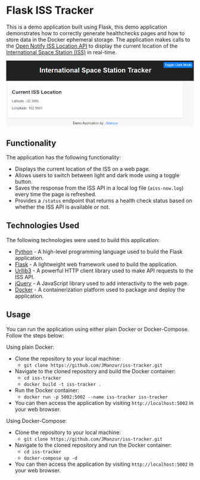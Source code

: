 # Flask ISS Tracker

This is a demo application built using Flask, this demo application demonstrates how to correctly generate healthchecks pages and how to store data in the Docker ephemeral storage. The application makes calls to the [Open Notify ISS Location API](http://api.open-notify.org) to display the current location of the [International Space Station (ISS)](https://www.nasa.gov/mission_pages/station/main/index.html) in real-time.

![App Screenshot](images/iss_tracker.png)

## Functionality

The application has the following functionality:

-   Displays the current location of the ISS on a web page.
-   Allows users to switch between light and dark mode using a toggle button.
-   Saves the response from the ISS API in a local log file (`aiss-now.log`) every time the page is refreshed.
-   Provides a `/status` endpoint that returns a health check status based on whether the ISS API is available or not.

## Technologies Used

The following technologies were used to build this application:

-   [Python](https://www.python.org/) - A high-level programming language used to build the Flask application.
-   [Flask](https://flask.palletsprojects.com/en/2.1.x/) - A lightweight web framework used to build the application.
-   [Urllib3](https://urllib3.readthedocs.io/en/latest/) - A powerful HTTP client library used to make API requests to the ISS API.
-   [jQuery](https://jquery.com/) - A JavaScript library used to add interactivity to the web page.
-   [Docker](https://www.docker.com/) - A containerization platform used to package and deploy the application.

## Usage

You can run the application using either plain Docker or Docker-Compose. Follow the steps below:

Using plain Docker:
- Clone the repository to your local machine:
  - `git clone https://github.com/JManzur/iss-tracker.git`
- Navigate to the cloned repository and build the Docker container:
  - `cd iss-tracker`
  - `docker build -t iss-tracker .`
- Run the Docker container:
  - `docker run -p 5002:5002 --name iss-tracker iss-tracker`
- You can then access the application by visiting `http://localhost:5002` in your web browser.


Using Docker-Compose:
- Clone the repository to your local machine:
  - `git clone https://github.com/JManzur/iss-tracker.git`
- Navigate to the cloned repository and run the Docker container:
  - `cd iss-tracker`
  - `docker-compose up -d`
- You can then access the application by visiting `http://localhost:5002` in your web browser.
